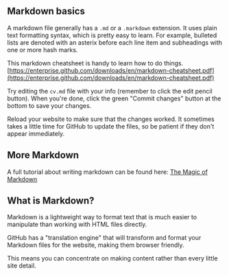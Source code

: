 ## Markdown basics

A markdown file generally has a `.md` or a `.markdown` extension.  It uses plain text formatting syntax, which is pretty easy to learn.  For example, bulleted lists are denoted with an asterix before each line item and subheadings with one or more hash marks.  

This markdown cheatsheet is handy to learn how to do things. [https://enterprise.github.com/downloads/en/markdown-cheatsheet.pdf](https://enterprise.github.com/downloads/en/markdown-cheatsheet.pdf)

Try editing the `cv.md` file with your info (remember to click the edit pencil button). When you're done, click the green "Commit changes" button at the bottom to save your changes.

Reload your website to make sure that the changes worked. It sometimes takes a little time for GitHub to update the files, so be patient if they don't appear immediately.

## More Markdown

A full tutorial about writing markdown can be found here: [The Magic of Markdown](http://laderast.github.io/magic-of-markdown/)

## What is Markdown?

Markdown is a lightweight way to format text that is much easier to manipulate than working with HTML files directly.

GitHub has a "translation engine" that will transform and format your Markdown files for the website, making them browser friendly.

This means you can concentrate on making content rather than every little site detail.
